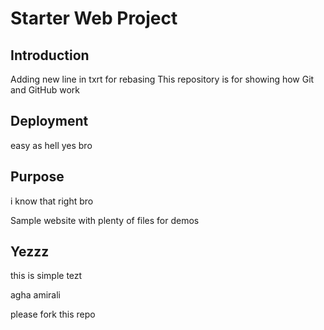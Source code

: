 # Starter Web Project
## Introduction
Adding new line in txrt for rebasing
This repository is for showing how Git and GitHub work
## Deployment
easy as hell
yes bro

## Purpose
i know that right bro

Sample website with plenty of files for demos
## Yezzz
this is simple tezt

agha amirali

please fork this repo
